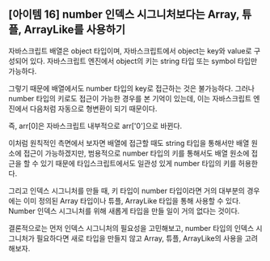## [아이템 16] number 인덱스 시그니처보다는 Array, 튜플, ArrayLike를 사용하기

자바스크립트 배열은 object 타입이며, 자바스크립트에서 object는 key와 value로 구성되어 있다. 자바스크립트 엔진에서 object의 키는 string 타입 또는 symbol 타입만 가능하다.

그렇기 때문에 배열에서도 number 타입의 key로 접근하는 것은 불가능하다. 그러나 number 타입의 키로도 접근이 가능한 경우를 본 기억이 있는데, 이는 자바스크립트 엔진에서 다음처럼 자동으로 형변환이 되기 때문이다.

즉, arr[0]은 자바스크립트 내부적으로 arr['0']으로 바뀐다.

이처럼 원칙적인 측면에서 보자면 배열에 접근할 때도 string 타입을 통해서만 배열 원소에 접근이 가능하겠지만, 범용적으로 number 타입의 키를 통해서도 배열 원소에 접근을 할 수 있기 때문에 타입스크립트에서도 일관성 있게 number 타입의 키를 허용한다.

그리고 인덱스 시그니처를 만들 때, 키 타입이 number 타입이라면 거의 대부분의 경우에는 이미 정의된 Array 타입이나 튜플, ArrayLike 타입을 통해 사용할 수 있다. Number 인덱스 시그니처를 위해 새롭게 타입을 만들 일이 거의 없다는 것이다.

결론적으로는 먼저 인덱스 시그니처의 필요성을 고민해보고, number 타입의 인덱스 시그니처가 필요하다면 새로 타입을 만들지 않고 Array, 튜플, ArrayLike의 사용을 고려해보자.
